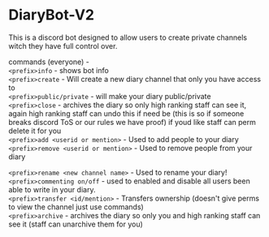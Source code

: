 # DiaryBot-V2

This is a discord bot designed to allow users to create private channels witch they have full control over.

commands (everyone) -
<br> 
`<prefix>info` - shows bot info
<br> 
`<prefix>create` - Will create a new diary channel that only you have access to
<br> 
`<prefix>public/private` - will make your diary public/private
<br> 
`<prefix>close` - archives the diary so only high ranking staff can see it, again high ranking staff can undo this if need be (this is so if someone breaks discord ToS or our rules we have proof) if youd like staff can perm delete it for you
<br> 
`<prefix>add <userid or mention>` - Used to add people to your diary
<br> 
`<prefix>remove <userid or mention>` - Used to remove people from  your diary
<br>

`<prefix>rename <new channel name>` - Used to rename your diary!
<br>
`<prefix>commenting on/off` - used to enabled and disable all users been able to write in your diary.
<br> 
`<prefix>transfer <id/mention>` - Transfers ownership (doesn't give perms to view the channel just use commands)
<br>
`<prefix>archive` - archives the diary so only you and high ranking staff can see it (staff can unarchive them for you)
